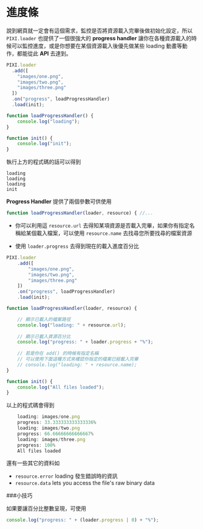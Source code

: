 # 進度條

說到網頁就一定會有這個需求，監控是否將資源載入完畢後做初始化設定，所以 `PIXI.loader` 也提供了一個很強大的 **progress handler** 讓你在各種資源載入的時候可以監控進度，或是你想要在某個資源載入後優先做某些 loading 動畫等動作，都能從此 **API** 去達到。

```js
PIXI.loader
  .add([
    "images/one.png",
    "images/two.png",
    "images/three.png"
  ])
  .on("progress", loadProgressHandler)
  .load(init);

function loadProgressHandler() {
    console.log("loading"); 
}

function init() {
    console.log("init");
}
```

執行上方的程式碼的話可以得到

    loading
    loading
    loading
    init
    
**Progress Handler** 提供了兩個參數可供使用

```js
function loadProgressHandler(loader, resource) { //...
```

* 你可以利用這 `resource.url` 去得知某項資源是否載入完畢，如果你有指定名稱給某個載入檔案，可以使用 `resource.name` 去找尋您所要找尋的檔案資源

* 使用 `loader.progress` 去得到現在的載入進度百分比

```js
PIXI.loader
    .add([
        "images/one.png",
        "images/two.png",
        "images/three.png"
    ])
    .on("progress", loadProgressHandler)
    .load(init);

function loadProgressHandler(loader, resource) {

    // 顯示已載入的檔案路徑
    console.log("loading: " + resource.url); 
    
    // 顯示已載入資源百分比
    console.log("progress: " + loader.progress + "%"); 
    
    // 若是你在 add() 的時候有指定名稱
    // 可以使用下面這種方式來確認你指定的檔案已經載入完畢
    // console.log("loading: " + resource.name);
}

function init() {
    console.log("All files loaded");
}
```

以上的程式碼會得到

```js
    loading: images/one.png
    progress: 33.333333333333336%
    loading: images/two.png
    progress: 66.66666666666667%
    loading: images/three.png
    progress: 100%
    All files loaded
```

還有一些其它的資料如
* `resource.error` loading 發生錯誤時的資訊
* `resource.data` lets you access the file's raw binary data

###小技巧

如果要讓百分比整數呈現，可使用 

```js
console.log("progress: " + (loader.progress | 0) + "%");
``` 